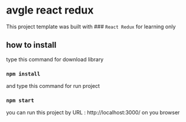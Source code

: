 # avgle react redux

This project template was built with ### `React Redux` for learning only

## how to install

type this command for download library

### `npm install`

and type this command for run project

### `npm start`

you can run this project by URL : http://localhost:3000/ on you browser
